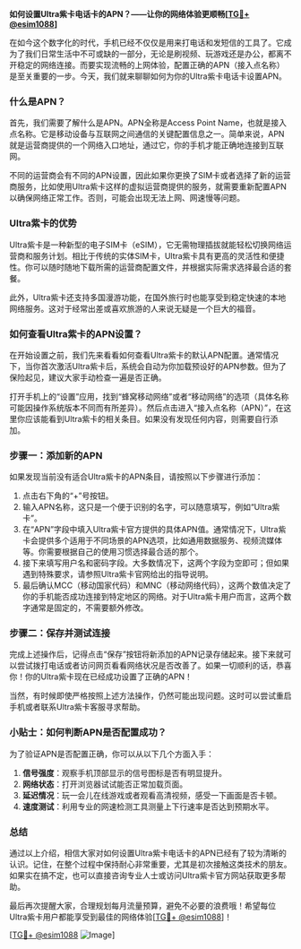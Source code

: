 **如何设置Ultra紫卡电话卡的APN？——让你的网络体验更顺畅[[TG💪+ @esim1088](https://t.me/s/esim1088)]**

在如今这个数字化的时代，手机已经不仅仅是用来打电话和发短信的工具了。它成为了我们日常生活中不可或缺的一部分，无论是刷视频、玩游戏还是办公，都离不开稳定的网络连接。而要实现流畅的上网体验，配置正确的APN（接入点名称）是至关重要的一步。今天，我们就来聊聊如何为你的Ultra紫卡电话卡设置APN。

### 什么是APN？

首先，我们需要了解什么是APN。APN全称是Access Point Name，也就是接入点名称。它是移动设备与互联网之间通信的关键配置信息之一。简单来说，APN就是运营商提供的一个网络入口地址，通过它，你的手机才能正确地连接到互联网。

不同的运营商会有不同的APN设置，因此如果你更换了SIM卡或者选择了新的运营商服务，比如使用Ultra紫卡这样的虚拟运营商提供的服务，就需要重新配置APN以确保网络正常工作。否则，可能会出现无法上网、网速慢等问题。

### Ultra紫卡的优势

Ultra紫卡是一种新型的电子SIM卡（eSIM），它无需物理插拔就能轻松切换网络运营商和服务计划。相比于传统的实体SIM卡，Ultra紫卡具有更高的灵活性和便捷性。你可以随时随地下载所需的运营商配置文件，并根据实际需求选择最合适的套餐。

此外，Ultra紫卡还支持多国漫游功能，在国外旅行时也能享受到稳定快速的本地网络服务。这对于经常出差或喜欢旅游的人来说无疑是一个巨大的福音。

### 如何查看Ultra紫卡的APN设置？

在开始设置之前，我们先来看看如何查看Ultra紫卡的默认APN配置。通常情况下，当你首次激活Ultra紫卡后，系统会自动为你加载预设好的APN参数。但为了保险起见，建议大家手动检查一遍是否正确。

打开手机上的“设置”应用，找到“蜂窝移动网络”或者“移动网络”的选项（具体名称可能因操作系统版本不同而有所差异）。然后点击进入“接入点名称（APN）”，在这里你应该能看到Ultra紫卡的相关条目。如果没有发现任何内容，则需要自行添加。

### 步骤一：添加新的APN

如果发现当前没有适合Ultra紫卡的APN条目，请按照以下步骤进行添加：

1. 点击右下角的“+”号按钮。
2. 输入APN名称，这只是一个便于识别的名字，可以随意填写，例如“Ultra紫卡”。
3. 在“APN”字段中填入Ultra紫卡官方提供的具体APN值。通常情况下，Ultra紫卡会提供多个适用于不同场景的APN选项，比如通用数据服务、视频流媒体等。你需要根据自己的使用习惯选择最合适的那个。
4. 接下来填写用户名和密码字段。大多数情况下，这两个字段为空即可；但如果遇到特殊要求，请参照Ultra紫卡官网给出的指导说明。
5. 最后确认MCC（移动国家代码）和MNC（移动网络代码），这两个数值决定了你的手机能否成功连接到特定地区的网络。对于Ultra紫卡用户而言，这两个数字通常是固定的，不需要额外修改。

### 步骤二：保存并测试连接

完成上述操作后，记得点击“保存”按钮将新添加的APN记录存储起来。接下来就可以尝试拨打电话或者访问网页看看网络状况是否改善了。如果一切顺利的话，恭喜你！你的Ultra紫卡现在已经成功设置了正确的APN！

当然，有时候即使严格按照上述方法操作，仍然可能出现问题。这时可以尝试重启手机或者联系Ultra紫卡客服寻求帮助。

### 小贴士：如何判断APN是否配置成功？

为了验证APN是否配置正确，你可以从以下几个方面入手：

1. **信号强度**：观察手机顶部显示的信号图标是否有明显提升。
2. **网络状态**：打开浏览器试试能否正常加载页面。
3. **延迟情况**：玩一会儿在线游戏或者观看高清视频，感受一下画面是否卡顿。
4. **速度测试**：利用专业的网速检测工具测量上下行速率是否达到预期水平。

### 总结

通过以上介绍，相信大家对如何设置Ultra紫卡电话卡的APN已经有了较为清晰的认识。记住，在整个过程中保持耐心非常重要，尤其是初次接触这类技术的朋友。如果实在搞不定，也可以直接咨询专业人士或访问Ultra紫卡官方网站获取更多帮助。

最后再次提醒大家，合理规划每月流量预算，避免不必要的浪费哦！希望每位Ultra紫卡用户都能享受到最佳的网络体验[[TG💪+ @esim1088](https://t.me/s/esim1088)]！

[[TG💪+ @esim1088](https://t.me/s/esim1088) ![Image](https://i.postimg.cc/4NQfJmqS/Snipaste-2025-05-13-00-14-12.png)]